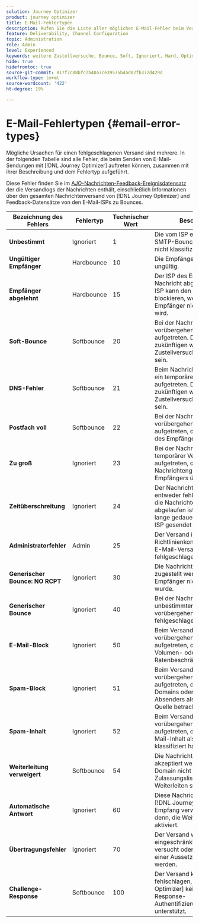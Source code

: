 ```yaml
---
solution: Journey Optimizer
product: journey optimizer
title: E-Mail-Fehlertypen
description: Rufen Sie die Liste aller möglichen E-Mail-Fehler beim Versand mit Journey Optimizer auf.
feature: Deliverability, Channel Configuration
topic: Administration
role: Admin
level: Experienced
keywords: weitere Zustellversuche, Bounce, Soft, Ignoriert, Hard, Optimizer, Fehler
hide: true
hidefromtoc: true
source-git-commit: 817f7c88bfc2b40a7ce39575b4ad02fb372d429d
workflow-type: tm+mt
source-wordcount: '422'
ht-degree: 19%

---
```



# E-Mail-Fehlertypen {#email-error-types}

Mögliche Ursachen für einen fehlgeschlagenen Versand sind mehrere. In der folgenden Tabelle sind alle Fehler, die beim Senden von E-Mail-Sendungen mit [!DNL Journey Optimizer] auftreten können, zusammen mit ihrer Beschreibung und dem Fehlertyp aufgeführt.

Diese Fehler finden Sie im [AJO-Nachrichten-Feedback-Ereignisdatensatz](../data/datasets-query-examples.md#message-feedback-event-dataset) der die Versandlogs der Nachrichten enthält, einschließlich Informationen über den gesamten Nachrichtenversand von [!DNL Journey Optimizer] und Feedback-Datensätze von den E-Mail-ISPs zu Bounces.

| Bezeichnung des Fehlers | Fehlertyp | Technischer Wert | Beschreibung |
| --- | --- | --- | --- |
| **Unbestimmt** | Ignoriert | 1 | Die vom ISP empfangene SMTP-Bounce-Nachricht kann nicht klassifiziert werden. |
| **Ungültiger Empfänger** | Hardbounce | 10 | Die Empfängeradresse ist ungültig. |
| **Empfänger abgelehnt** | Hardbounce | 15 | Der ISP des Empfängers hat die Nachricht abgelehnt, und der ISP kann den Absender blockieren, wenn der Empfänger nicht unterdrückt wird. |
| **Soft-Bounce** | Softbounce | 20 | Bei der Nachricht ist ein vorübergehender Fehler aufgetreten. Dies kann bei zukünftigen weiteren Zustellversuchen erfolgreich sein. |
| **DNS-Fehler** | Softbounce | 21 | Beim Nachrichtenversand ist ein temporärer DNS-Fehler aufgetreten. Dies kann bei zukünftigen weiteren Zustellversuchen erfolgreich sein. |
| **Postfach voll** | Softbounce | 22 | Bei der Nachricht ist ein vorübergehender Versandfehler aufgetreten, da das Postfach des Empfängers voll war. |
| **Zu groß** | Ignoriert | 23 | Bei der Nachricht ist ein temporärer Versandfehler aufgetreten, da die Nachrichtengröße das Limit des Empfängers überschritten hat. |
| **Zeitüberschreitung** | Ignoriert | 24 | Der Nachrichtenversand ist entweder fehlgeschlagen, weil die Nachrichtengültigkeit abgelaufen ist, oder es hat zu lange gedauert, bis er an den ISP gesendet wurde. |
| **Administratorfehler** | Admin | 25 | Der Versand ist aufgrund einer Richtlinienkonfiguration in der E-Mail-Versandinfrastruktur fehlgeschlagen. |
| **Generischer Bounce: NO RCPT** | Ignoriert | 30 | Die Nachricht konnte nicht zugestellt werden, da der Empfänger nicht identifiziert wurde. |
| **Generischer Bounce** | Ignoriert | 40 | Bei der Nachricht ist aus unbestimmten Gründen ein vorübergehender Versand fehlgeschlagen. |
| **E-Mail-Block** | Ignoriert | 50 | Beim Versand ist ein vorübergehender Fehler aufgetreten, da der ISP hohe Volumen- oder Ratenbeschränkungen hatte. |
| **Spam-Block** | Ignoriert | 51 | Beim Versand ist ein vorübergehender Fehler aufgetreten, da der ISP die Domains oder IPs des Absenders als bekannte Spam-Quelle betrachtete. |
| **Spam-Inhalt** | Ignoriert | 52 | Beim Versand ist ein vorübergehender Fehler aufgetreten, da der ISP den E-Mail-Inhalt als Spam klassifiziert hat. |
| **Weiterleitung verweigert** | Softbounce | 54 | Die Nachricht konnte nicht akzeptiert werden, da die Ziel-Domain nicht auf der Zulassungsliste für das Weiterleiten steht. |
| **Automatische Antwort** | Ignoriert | 60 | Diese Nachrichten werden vom [!DNL Journey Optimizer] beim Empfang verworfen, es sei denn, die Weiterleitung ist aktiviert. |
| **Übertragungsfehler** | Ignoriert | 70 | Der Versand wird mit einer eingeschränkten Rate erneut versucht oder kann im Falle einer Aussetzung verschoben werden. |
| **Challenge-Response** | Softbounce | 100 | Der Versand kann dauerhaft fehlschlagen, da [!DNL Journey Optimizer] keinen Challenge-Response-Authentifizierungsmechanismus unterstützt. |
